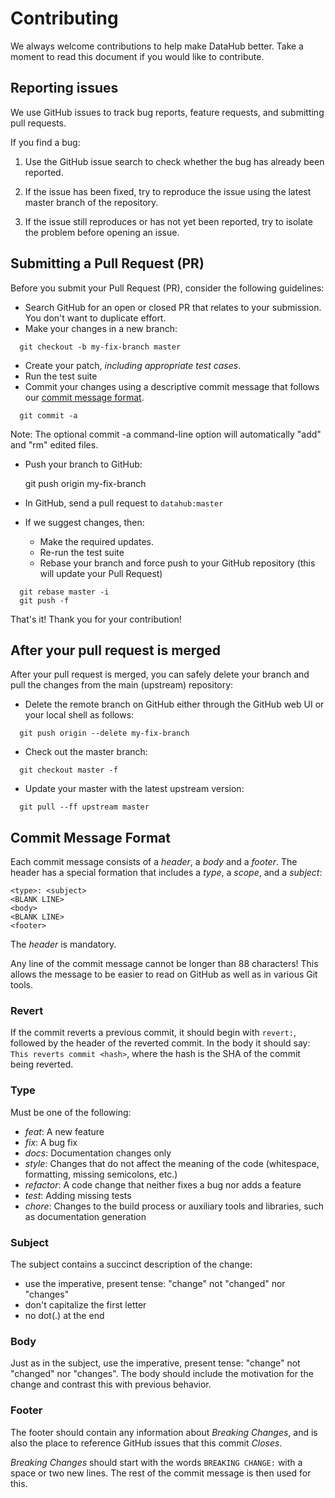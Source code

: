 # Contributing

We always welcome contributions to help make DataHub better. Take a moment to read this document if you would like to contribute.

## Reporting issues

We use GitHub issues to track bug reports, feature requests, and submitting pull requests.

If you find a bug:

1. Use the GitHub issue search to check whether the bug has already been reported.

1. If the issue has been fixed, try to reproduce the issue using the latest master branch of the repository.

1. If the issue still reproduces or has not yet been reported, try to isolate the problem before opening an issue.

## Submitting a Pull Request (PR)

Before you submit your Pull Request (PR), consider the following guidelines:

* Search GitHub for an open or closed PR that relates to your submission. You don't want to duplicate effort.
* Make your changes in a new branch:

```  
  git checkout -b my-fix-branch master
```  

* Create your patch, *including appropriate test cases*.
* Run the test suite
* Commit your changes using a descriptive commit message that follows our [commit message format](#commit-message-format).

```
  git commit -a
```  

Note: The optional commit -a command-line option will automatically "add" and "rm" edited files.

* Push your branch to GitHub:

  git push origin my-fix-branch
  
* In GitHub, send a pull request to `datahub:master`
* If we suggest changes, then:
  * Make the required updates.
  * Re-run the test suite
  * Rebase your branch and force push to your GitHub repository (this will update your Pull Request)

```
  git rebase master -i
  git push -f
```
  
That's it! Thank you for your contribution!

## After your pull request is merged

After your pull request is merged, you can safely delete your branch and pull the changes from the main (upstream) repository:

* Delete the remote branch on GitHub either through the GitHub web UI or your local shell as follows:

```
  git push origin --delete my-fix-branch
```

* Check out the master branch:

```
  git checkout master -f
```

* Update your master with the latest upstream version:

```
  git pull --ff upstream master
```

## Commit Message Format

Each commit message consists of a *header*, a *body* and a *footer*. The header has a special formation that includes a *type*, a *scope*, and a *subject*:

    <type>: <subject>
    <BLANK LINE>
    <body>
    <BLANK LINE>
    <footer>

The *header* is mandatory.

Any line of the commit message cannot be longer than 88 characters! This allows the message to be easier to read on GitHub as well as in various Git tools.

### Revert

If the commit reverts a previous commit, it should begin with `revert:`, followed by the header of the reverted commit. In the body it should say: `This reverts commit <hash>`, where the hash is the SHA of the commit being reverted.

### Type

Must be one of the following:

* *feat*: A new feature
* *fix*: A bug fix
* *docs*: Documentation changes only
* *style*: Changes that do not affect the meaning of the code (whitespace, formatting, missing semicolons, etc.)
* *refactor*: A code change that neither fixes a bug nor adds a feature
* *test*: Adding missing tests
* *chore*: Changes to the build process or auxiliary tools and libraries, such as documentation generation

### Subject

The subject contains a succinct description of the change:

* use the imperative, present tense: "change" not "changed" nor "changes"
* don't capitalize the first letter
* no dot(.) at the end

### Body

Just as in the subject, use the imperative, present tense: "change" not "changed" nor "changes". The body should include the motivation for the change and contrast this with previous behavior.

### Footer

The footer should contain any information about *Breaking Changes*, and is also the place to reference GitHub issues that this commit *Closes*.

*Breaking Changes* should start with the words `BREAKING CHANGE:` with a space or two new lines. The rest of the commit message is then used for this.

